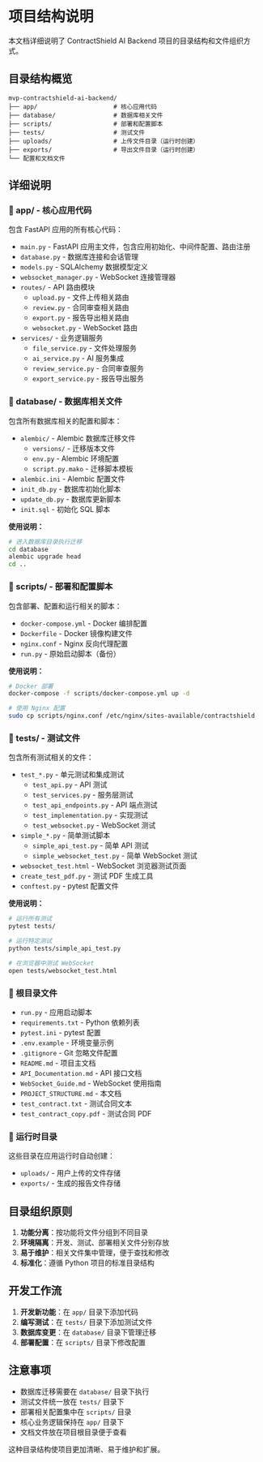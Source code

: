 # 项目结构说明

本文档详细说明了 ContractShield AI Backend 项目的目录结构和文件组织方式。

## 目录结构概览

```
mvp-contractshield-ai-backend/
├── app/                     # 核心应用代码
├── database/                # 数据库相关文件
├── scripts/                 # 部署和配置脚本
├── tests/                   # 测试文件
├── uploads/                 # 上传文件目录（运行时创建）
├── exports/                 # 导出文件目录（运行时创建）
└── 配置和文档文件
```

## 详细说明

### 📁 app/ - 核心应用代码

包含 FastAPI 应用的所有核心代码：

- `main.py` - FastAPI 应用主文件，包含应用初始化、中间件配置、路由注册
- `database.py` - 数据库连接和会话管理
- `models.py` - SQLAlchemy 数据模型定义
- `websocket_manager.py` - WebSocket 连接管理器
- `routes/` - API 路由模块
  - `upload.py` - 文件上传相关路由
  - `review.py` - 合同审查相关路由
  - `export.py` - 报告导出相关路由
  - `websocket.py` - WebSocket 路由
- `services/` - 业务逻辑服务
  - `file_service.py` - 文件处理服务
  - `ai_service.py` - AI 服务集成
  - `review_service.py` - 合同审查服务
  - `export_service.py` - 报告导出服务

### 📁 database/ - 数据库相关文件

包含所有数据库相关的配置和脚本：

- `alembic/` - Alembic 数据库迁移文件
  - `versions/` - 迁移版本文件
  - `env.py` - Alembic 环境配置
  - `script.py.mako` - 迁移脚本模板
- `alembic.ini` - Alembic 配置文件
- `init_db.py` - 数据库初始化脚本
- `update_db.py` - 数据库更新脚本
- `init.sql` - 初始化 SQL 脚本

**使用说明：**
```bash
# 进入数据库目录执行迁移
cd database
alembic upgrade head
cd ..
```

### 📁 scripts/ - 部署和配置脚本

包含部署、配置和运行相关的脚本：

- `docker-compose.yml` - Docker 编排配置
- `Dockerfile` - Docker 镜像构建文件
- `nginx.conf` - Nginx 反向代理配置
- `run.py` - 原始启动脚本（备份）

**使用说明：**
```bash
# Docker 部署
docker-compose -f scripts/docker-compose.yml up -d

# 使用 Nginx 配置
sudo cp scripts/nginx.conf /etc/nginx/sites-available/contractshield
```

### 📁 tests/ - 测试文件

包含所有测试相关的文件：

- `test_*.py` - 单元测试和集成测试
  - `test_api.py` - API 测试
  - `test_services.py` - 服务层测试
  - `test_api_endpoints.py` - API 端点测试
  - `test_implementation.py` - 实现测试
  - `test_websocket.py` - WebSocket 测试
- `simple_*.py` - 简单测试脚本
  - `simple_api_test.py` - 简单 API 测试
  - `simple_websocket_test.py` - 简单 WebSocket 测试
- `websocket_test.html` - WebSocket 浏览器测试页面
- `create_test_pdf.py` - 测试 PDF 生成工具
- `conftest.py` - pytest 配置文件

**使用说明：**
```bash
# 运行所有测试
pytest tests/

# 运行特定测试
python tests/simple_api_test.py

# 在浏览器中测试 WebSocket
open tests/websocket_test.html
```

### 📄 根目录文件

- `run.py` - 应用启动脚本
- `requirements.txt` - Python 依赖列表
- `pytest.ini` - pytest 配置
- `.env.example` - 环境变量示例
- `.gitignore` - Git 忽略文件配置
- `README.md` - 项目主文档
- `API_Documentation.md` - API 接口文档
- `WebSocket_Guide.md` - WebSocket 使用指南
- `PROJECT_STRUCTURE.md` - 本文档
- `test_contract.txt` - 测试合同文本
- `test_contract_copy.pdf` - 测试合同 PDF

### 📁 运行时目录

这些目录在应用运行时自动创建：

- `uploads/` - 用户上传的文件存储
- `exports/` - 生成的报告文件存储

## 目录组织原则

1. **功能分离**：按功能将文件分组到不同目录
2. **环境隔离**：开发、测试、部署相关文件分别存放
3. **易于维护**：相关文件集中管理，便于查找和修改
4. **标准化**：遵循 Python 项目的标准目录结构

## 开发工作流

1. **开发新功能**：在 `app/` 目录下添加代码
2. **编写测试**：在 `tests/` 目录下添加测试文件
3. **数据库变更**：在 `database/` 目录下管理迁移
4. **部署配置**：在 `scripts/` 目录下修改配置

## 注意事项

- 数据库迁移需要在 `database/` 目录下执行
- 测试文件统一放在 `tests/` 目录下
- 部署相关配置集中在 `scripts/` 目录
- 核心业务逻辑保持在 `app/` 目录下
- 文档文件放在项目根目录便于查看

这种目录结构使项目更加清晰、易于维护和扩展。